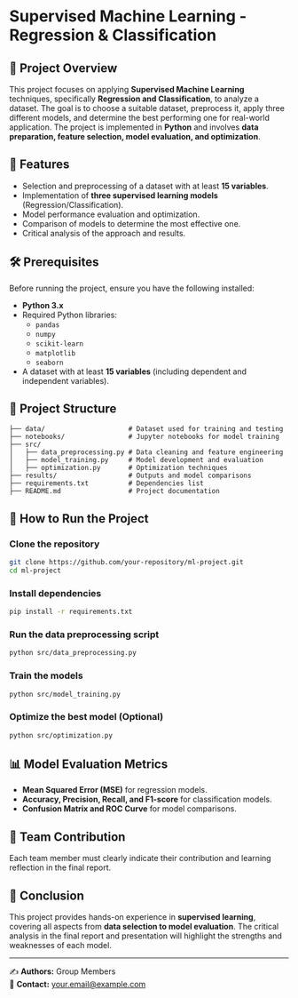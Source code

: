 # Supervised Machine Learning - Regression & Classification

## 📌 Project Overview
This project focuses on applying **Supervised Machine Learning** techniques, specifically **Regression and Classification**, to analyze a dataset. The goal is to choose a suitable dataset, preprocess it, apply three different models, and determine the best performing one for real-world application. The project is implemented in **Python** and involves **data preparation, feature selection, model evaluation, and optimization**.

## 🚀 Features
- Selection and preprocessing of a dataset with at least **15 variables**.
- Implementation of **three supervised learning models** (Regression/Classification).
- Model performance evaluation and optimization.
- Comparison of models to determine the most effective one.
- Critical analysis of the approach and results.

## 🛠️ Prerequisites
Before running the project, ensure you have the following installed:
- **Python 3.x**
- Required Python libraries:
  - `pandas`
  - `numpy`
  - `scikit-learn`
  - `matplotlib`
  - `seaborn`
- A dataset with at least **15 variables** (including dependent and independent variables).

## 📂 Project Structure
```
├── data/                     # Dataset used for training and testing
├── notebooks/                # Jupyter notebooks for model training
├── src/
│   ├── data_preprocessing.py # Data cleaning and feature engineering
│   ├── model_training.py     # Model development and evaluation
│   ├── optimization.py       # Optimization techniques
├── results/                  # Outputs and model comparisons
├── requirements.txt          # Dependencies list
├── README.md                 # Project documentation
```

## 🔧 How to Run the Project
### Clone the repository
```sh
git clone https://github.com/your-repository/ml-project.git
cd ml-project
```
### Install dependencies
```sh
pip install -r requirements.txt
```
### Run the data preprocessing script
```sh
python src/data_preprocessing.py
```
### Train the models
```sh
python src/model_training.py
```
### Optimize the best model (Optional)
```sh
python src/optimization.py
```

## 📊 Model Evaluation Metrics
- **Mean Squared Error (MSE)** for regression models.
- **Accuracy, Precision, Recall, and F1-score** for classification models.
- **Confusion Matrix and ROC Curve** for model comparisons.

## 👥 Team Contribution
Each team member must clearly indicate their contribution and learning reflection in the final report.

## 📢 Conclusion
This project provides hands-on experience in **supervised learning**, covering all aspects from **data selection to model evaluation**. The critical analysis in the final report and presentation will highlight the strengths and weaknesses of each model.

---
✍️ **Authors:** Group Members  
📧 **Contact:** your.email@example.com

